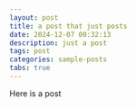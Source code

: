 ```yaml
---
layout: post
title: a post that just posts
date: 2024-12-07 00:32:13
description: just a post
tags: post
categories: sample-posts
tabs: true
---
```


Here is a post

